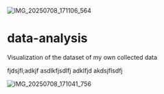 ![IMG_20250708_171106_564](https://github.com/user-attachments/assets/373947c1-b38d-4374-8d35-84873257705e)
# data-analysis
Visualization of the dataset of my own collected data

fjdsjfl;adkjf
asdlkfjsdlfj
adklfjd
akdsjflsdfj

![IMG_20250708_171041_756](https://github.com/user-attachments/assets/c0b8687f-72c2-4589-bd9f-b03d61772e96)
